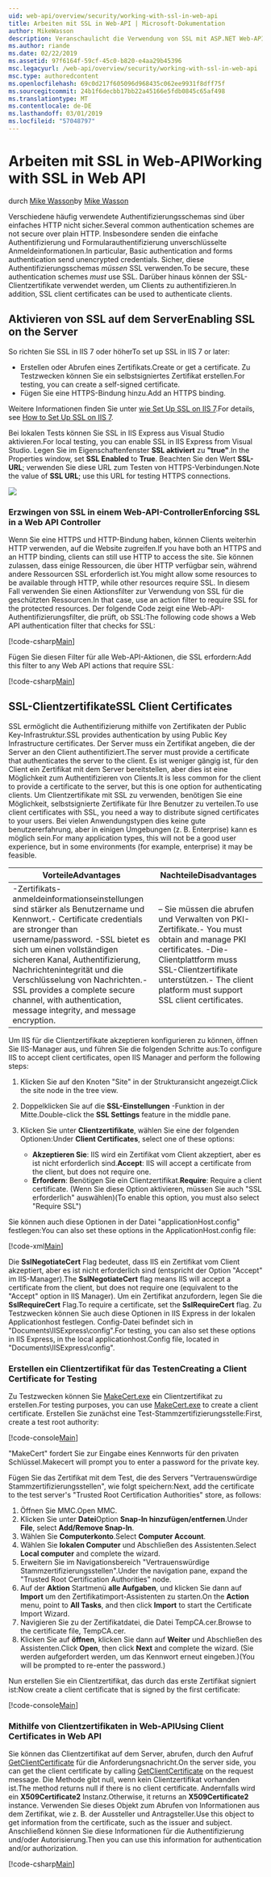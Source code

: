 ```yaml
---
uid: web-api/overview/security/working-with-ssl-in-web-api
title: Arbeiten mit SSL in Web-API | Microsoft-Dokumentation
author: MikeWasson
description: Veranschaulicht die Verwendung von SSL mit ASP.NET Web-API, einschließlich der Verwendung von SSL-Clientzertifikate.
ms.author: riande
ms.date: 02/22/2019
ms.assetid: 97f6164f-59cf-45c0-b820-e4aa29b45396
msc.legacyurl: /web-api/overview/security/working-with-ssl-in-web-api
msc.type: authoredcontent
ms.openlocfilehash: 69c0d217f605096d968435c062ee9931f8dff75f
ms.sourcegitcommit: 24b1f6decbb17bb22a45166e5fdb0845c65af498
ms.translationtype: MT
ms.contentlocale: de-DE
ms.lasthandoff: 03/01/2019
ms.locfileid: "57048797"
---
```

<a name="working-with-ssl-in-web-api"></a><span data-ttu-id="35c54-103">Arbeiten mit SSL in Web-API</span><span class="sxs-lookup"><span data-stu-id="35c54-103">Working with SSL in Web API</span></span>
====================
<span data-ttu-id="35c54-104">durch [Mike Wasson](https://github.com/MikeWasson)</span><span class="sxs-lookup"><span data-stu-id="35c54-104">by [Mike Wasson](https://github.com/MikeWasson)</span></span>

<span data-ttu-id="35c54-105">Verschiedene häufig verwendete Authentifizierungsschemas sind über einfaches HTTP nicht sicher.</span><span class="sxs-lookup"><span data-stu-id="35c54-105">Several common authentication schemes are not secure over plain HTTP.</span></span> <span data-ttu-id="35c54-106">Insbesondere senden die einfache Authentifizierung und Formularauthentifizierung unverschlüsselte Anmeldeinformationen.</span><span class="sxs-lookup"><span data-stu-id="35c54-106">In particular, Basic authentication and forms authentication send unencrypted credentials.</span></span> <span data-ttu-id="35c54-107">Sicher, diese Authentifizierungsschemas *müssen* SSL verwenden.</span><span class="sxs-lookup"><span data-stu-id="35c54-107">To be secure, these authentication schemes *must* use SSL.</span></span> <span data-ttu-id="35c54-108">Darüber hinaus können der SSL-Clientzertifikate verwendet werden, um Clients zu authentifizieren.</span><span class="sxs-lookup"><span data-stu-id="35c54-108">In addition, SSL client certificates can be used to authenticate clients.</span></span>

## <a name="enabling-ssl-on-the-server"></a><span data-ttu-id="35c54-109">Aktivieren von SSL auf dem Server</span><span class="sxs-lookup"><span data-stu-id="35c54-109">Enabling SSL on the Server</span></span>

<span data-ttu-id="35c54-110">So richten Sie SSL in IIS 7 oder höher</span><span class="sxs-lookup"><span data-stu-id="35c54-110">To set up SSL in IIS 7 or later:</span></span>

- <span data-ttu-id="35c54-111">Erstellen oder Abrufen eines Zertifikats.</span><span class="sxs-lookup"><span data-stu-id="35c54-111">Create or get a certificate.</span></span> <span data-ttu-id="35c54-112">Zu Testzwecken können Sie ein selbstsigniertes Zertifikat erstellen.</span><span class="sxs-lookup"><span data-stu-id="35c54-112">For testing, you can create a self-signed certificate.</span></span>
- <span data-ttu-id="35c54-113">Fügen Sie eine HTTPS-Bindung hinzu.</span><span class="sxs-lookup"><span data-stu-id="35c54-113">Add an HTTPS binding.</span></span>

<span data-ttu-id="35c54-114">Weitere Informationen finden Sie unter [wie Set Up SSL on IIS 7](https://www.iis.net/learn/manage/configuring-security/how-to-set-up-ssl-on-iis).</span><span class="sxs-lookup"><span data-stu-id="35c54-114">For details, see [How to Set Up SSL on IIS 7](https://www.iis.net/learn/manage/configuring-security/how-to-set-up-ssl-on-iis).</span></span>

<span data-ttu-id="35c54-115">Bei lokalen Tests können Sie SSL in IIS Express aus Visual Studio aktivieren.</span><span class="sxs-lookup"><span data-stu-id="35c54-115">For local testing, you can enable SSL in IIS Express from Visual Studio.</span></span> <span data-ttu-id="35c54-116">Legen Sie im Eigenschaftenfenster **SSL aktiviert** zu **"true"**.</span><span class="sxs-lookup"><span data-stu-id="35c54-116">In the Properties window, set **SSL Enabled** to **True**.</span></span> <span data-ttu-id="35c54-117">Beachten Sie den Wert **SSL-URL**; verwenden Sie diese URL zum Testen von HTTPS-Verbindungen.</span><span class="sxs-lookup"><span data-stu-id="35c54-117">Note the value of **SSL URL**; use this URL for testing HTTPS connections.</span></span>

![](working-with-ssl-in-web-api/_static/image1.png)

### <a name="enforcing-ssl-in-a-web-api-controller"></a><span data-ttu-id="35c54-118">Erzwingen von SSL in einem Web-API-Controller</span><span class="sxs-lookup"><span data-stu-id="35c54-118">Enforcing SSL in a Web API Controller</span></span>

<span data-ttu-id="35c54-119">Wenn Sie eine HTTPS und HTTP-Bindung haben, können Clients weiterhin HTTP verwenden, auf die Website zugreifen.</span><span class="sxs-lookup"><span data-stu-id="35c54-119">If you have both an HTTPS and an HTTP binding, clients can still use HTTP to access the site.</span></span> <span data-ttu-id="35c54-120">Sie können zulassen, dass einige Ressourcen, die über HTTP verfügbar sein, während andere Ressourcen SSL erforderlich ist.</span><span class="sxs-lookup"><span data-stu-id="35c54-120">You might allow some resources to be available through HTTP, while other resources require SSL.</span></span> <span data-ttu-id="35c54-121">In diesem Fall verwenden Sie einen Aktionsfilter zur Verwendung von SSL für die geschützten Ressourcen.</span><span class="sxs-lookup"><span data-stu-id="35c54-121">In that case, use an action filter to require SSL for the protected resources.</span></span> <span data-ttu-id="35c54-122">Der folgende Code zeigt eine Web-API-Authentifizierungsfilter, die prüft, ob SSL:</span><span class="sxs-lookup"><span data-stu-id="35c54-122">The following code shows a Web API authentication filter that checks for SSL:</span></span>

[!code-csharp[Main](working-with-ssl-in-web-api/samples/sample1.cs)]

<span data-ttu-id="35c54-123">Fügen Sie diesen Filter für alle Web-API-Aktionen, die SSL erfordern:</span><span class="sxs-lookup"><span data-stu-id="35c54-123">Add this filter to any Web API actions that require SSL:</span></span>

[!code-csharp[Main](working-with-ssl-in-web-api/samples/sample2.cs)]

## <a name="ssl-client-certificates"></a><span data-ttu-id="35c54-124">SSL-Clientzertifikate</span><span class="sxs-lookup"><span data-stu-id="35c54-124">SSL Client Certificates</span></span>

<span data-ttu-id="35c54-125">SSL ermöglicht die Authentifizierung mithilfe von Zertifikaten der Public Key-Infrastruktur.</span><span class="sxs-lookup"><span data-stu-id="35c54-125">SSL provides authentication by using Public Key Infrastructure certificates.</span></span> <span data-ttu-id="35c54-126">Der Server muss ein Zertifikat angeben, die der Server an den Client authentifiziert.</span><span class="sxs-lookup"><span data-stu-id="35c54-126">The server must provide a certificate that authenticates the server to the client.</span></span> <span data-ttu-id="35c54-127">Es ist weniger gängig ist, für den Client ein Zertifikat mit dem Server bereitstellen, aber dies ist eine Möglichkeit zum Authentifizieren von Clients.</span><span class="sxs-lookup"><span data-stu-id="35c54-127">It is less common for the client to provide a certificate to the server, but this is one option for authenticating clients.</span></span> <span data-ttu-id="35c54-128">Um Clientzertifikate mit SSL zu verwenden, benötigen Sie eine Möglichkeit, selbstsignierte Zertifikate für Ihre Benutzer zu verteilen.</span><span class="sxs-lookup"><span data-stu-id="35c54-128">To use client certificates with SSL, you need a way to distribute signed certificates to your users.</span></span> <span data-ttu-id="35c54-129">Bei vielen Anwendungstypen dies keine gute benutzererfahrung, aber in einigen Umgebungen (z. B. Enterprise) kann es möglich sein.</span><span class="sxs-lookup"><span data-stu-id="35c54-129">For many application types, this will not be a good user experience, but in some environments (for example, enterprise) it may be feasible.</span></span>

| <span data-ttu-id="35c54-130">Vorteile</span><span class="sxs-lookup"><span data-stu-id="35c54-130">Advantages</span></span> | <span data-ttu-id="35c54-131">Nachteile</span><span class="sxs-lookup"><span data-stu-id="35c54-131">Disadvantages</span></span> |
| --- | --- |
| <span data-ttu-id="35c54-132">-Zertifikats-anmeldeinformationseinstellungen sind stärker als Benutzername und Kennwort.</span><span class="sxs-lookup"><span data-stu-id="35c54-132">- Certificate credentials are stronger than username/password.</span></span> <span data-ttu-id="35c54-133">-SSL bietet es sich um einen vollständigen sicheren Kanal, Authentifizierung, Nachrichtenintegrität und die Verschlüsselung von Nachrichten.</span><span class="sxs-lookup"><span data-stu-id="35c54-133">- SSL provides a complete secure channel, with authentication, message integrity, and message encryption.</span></span> | <span data-ttu-id="35c54-134">– Sie müssen die abrufen und Verwalten von PKI-Zertifikate.</span><span class="sxs-lookup"><span data-stu-id="35c54-134">- You must obtain and manage PKI certificates.</span></span> <span data-ttu-id="35c54-135">-Die-Clientplattform muss SSL-Clientzertifikate unterstützen.</span><span class="sxs-lookup"><span data-stu-id="35c54-135">- The client platform must support SSL client certificates.</span></span> |

<span data-ttu-id="35c54-136">Um IIS für die Clientzertifikate akzeptieren konfigurieren zu können, öffnen Sie IIS-Manager aus, und führen Sie die folgenden Schritte aus:</span><span class="sxs-lookup"><span data-stu-id="35c54-136">To configure IIS to accept client certificates, open IIS Manager and perform the following steps:</span></span>

1. <span data-ttu-id="35c54-137">Klicken Sie auf den Knoten "Site" in der Strukturansicht angezeigt.</span><span class="sxs-lookup"><span data-stu-id="35c54-137">Click the site node in the tree view.</span></span>
2. <span data-ttu-id="35c54-138">Doppelklicken Sie auf die **SSL-Einstellungen** -Funktion in der Mitte.</span><span class="sxs-lookup"><span data-stu-id="35c54-138">Double-click the **SSL Settings** feature in the middle pane.</span></span>
3. <span data-ttu-id="35c54-139">Klicken Sie unter **Clientzertifikate**, wählen Sie eine der folgenden Optionen:</span><span class="sxs-lookup"><span data-stu-id="35c54-139">Under **Client Certificates**, select one of these options:</span></span> 

    - <span data-ttu-id="35c54-140">**Akzeptieren Sie**: IIS wird ein Zertifikat vom Client akzeptiert, aber es ist nicht erforderlich sind.</span><span class="sxs-lookup"><span data-stu-id="35c54-140">**Accept**: IIS will accept a certificate from the client, but does not require one.</span></span>
    - <span data-ttu-id="35c54-141">**Erfordern**: Benötigen Sie ein Clientzertifikat.</span><span class="sxs-lookup"><span data-stu-id="35c54-141">**Require**: Require a client certificate.</span></span> <span data-ttu-id="35c54-142">(Wenn Sie diese Option aktivieren, müssen Sie auch "SSL erforderlich" auswählen)</span><span class="sxs-lookup"><span data-stu-id="35c54-142">(To enable this option, you must also select "Require SSL")</span></span>

<span data-ttu-id="35c54-143">Sie können auch diese Optionen in der Datei "applicationHost.config" festlegen:</span><span class="sxs-lookup"><span data-stu-id="35c54-143">You can also set these options in the ApplicationHost.config file:</span></span>

[!code-xml[Main](working-with-ssl-in-web-api/samples/sample3.xml)]

<span data-ttu-id="35c54-144">Die **SslNegotiateCert** Flag bedeutet, dass IIS ein Zertifikat vom Client akzeptiert, aber es ist nicht erforderlich sind (entspricht der Option "Accept" im IIS-Manager).</span><span class="sxs-lookup"><span data-stu-id="35c54-144">The **SslNegotiateCert** flag means IIS will accept a certificate from the client, but does not require one (equivalent to the "Accept" option in IIS Manager).</span></span> <span data-ttu-id="35c54-145">Um ein Zertifikat anzufordern, legen Sie die **SslRequireCert** Flag.</span><span class="sxs-lookup"><span data-stu-id="35c54-145">To require a certificate, set the **SslRequireCert** flag.</span></span> <span data-ttu-id="35c54-146">Zu Testzwecken können Sie auch diese Optionen in IIS Express in der lokalen Applicationhost festlegen. Config-Datei befindet sich in "Documents\IISExpress\config".</span><span class="sxs-lookup"><span data-stu-id="35c54-146">For testing, you can also set these options in IIS Express, in the local applicationhost.Config file, located in "Documents\IISExpress\config".</span></span>

### <a name="creating-a-client-certificate-for-testing"></a><span data-ttu-id="35c54-147">Erstellen ein Clientzertifikat für das Testen</span><span class="sxs-lookup"><span data-stu-id="35c54-147">Creating a Client Certificate for Testing</span></span>

<span data-ttu-id="35c54-148">Zu Testzwecken können Sie [MakeCert.exe](/windows/desktop/SecCrypto/makecert) ein Clientzertifikat zu erstellen.</span><span class="sxs-lookup"><span data-stu-id="35c54-148">For testing purposes, you can use [MakeCert.exe](/windows/desktop/SecCrypto/makecert) to create a client certificate.</span></span> <span data-ttu-id="35c54-149">Erstellen Sie zunächst eine Test-Stammzertifizierungsstelle:</span><span class="sxs-lookup"><span data-stu-id="35c54-149">First, create a test root authority:</span></span>

[!code-console[Main](working-with-ssl-in-web-api/samples/sample4.cmd)]

<span data-ttu-id="35c54-150">"MakeCert" fordert Sie zur Eingabe eines Kennworts für den privaten Schlüssel.</span><span class="sxs-lookup"><span data-stu-id="35c54-150">Makecert will prompt you to enter a password for the private key.</span></span>

<span data-ttu-id="35c54-151">Fügen Sie das Zertifikat mit dem Test, die des Servers "Vertrauenswürdige Stammzertifizierungsstellen", wie folgt speichern:</span><span class="sxs-lookup"><span data-stu-id="35c54-151">Next, add the certificate to the test server's "Trusted Root Certification Authorities" store, as follows:</span></span>

1. <span data-ttu-id="35c54-152">Öffnen Sie MMC.</span><span class="sxs-lookup"><span data-stu-id="35c54-152">Open MMC.</span></span>
2. <span data-ttu-id="35c54-153">Klicken Sie unter **Datei**Option **Snap-In hinzufügen/entfernen**.</span><span class="sxs-lookup"><span data-stu-id="35c54-153">Under **File**, select **Add/Remove Snap-In**.</span></span>
3. <span data-ttu-id="35c54-154">Wählen Sie **Computerkonto**.</span><span class="sxs-lookup"><span data-stu-id="35c54-154">Select **Computer Account**.</span></span>
4. <span data-ttu-id="35c54-155">Wählen Sie **lokalen Computer** und Abschließen des Assistenten.</span><span class="sxs-lookup"><span data-stu-id="35c54-155">Select **Local computer** and complete the wizard.</span></span>
5. <span data-ttu-id="35c54-156">Erweitern Sie im Navigationsbereich "Vertrauenswürdige Stammzertifizierungsstellen".</span><span class="sxs-lookup"><span data-stu-id="35c54-156">Under the navigation pane, expand the "Trusted Root Certification Authorities" node.</span></span>
6. <span data-ttu-id="35c54-157">Auf der **Aktion** Startmenü **alle Aufgaben**, und klicken Sie dann auf **Import** um den Zertifikatimport-Assistenten zu starten.</span><span class="sxs-lookup"><span data-stu-id="35c54-157">On the **Action** menu, point to **All Tasks**, and then click **Import** to start the Certificate Import Wizard.</span></span>
7. <span data-ttu-id="35c54-158">Navigieren Sie zu der Zertifikatdatei, die Datei TempCA.cer.</span><span class="sxs-lookup"><span data-stu-id="35c54-158">Browse to the certificate file, TempCA.cer.</span></span>
8. <span data-ttu-id="35c54-159">Klicken Sie auf **öffnen**, klicken Sie dann auf **Weiter** und Abschließen des Assistenten.</span><span class="sxs-lookup"><span data-stu-id="35c54-159">Click **Open**, then click **Next** and complete the wizard.</span></span> <span data-ttu-id="35c54-160">(Sie werden aufgefordert werden, um das Kennwort erneut eingeben.)</span><span class="sxs-lookup"><span data-stu-id="35c54-160">(You will be prompted to re-enter the password.)</span></span>

<span data-ttu-id="35c54-161">Nun erstellen Sie ein Clientzertifikat, das durch das erste Zertifikat signiert ist:</span><span class="sxs-lookup"><span data-stu-id="35c54-161">Now create a client certificate that is signed by the first certificate:</span></span>

[!code-console[Main](working-with-ssl-in-web-api/samples/sample5.cmd)]

### <a name="using-client-certificates-in-web-api"></a><span data-ttu-id="35c54-162">Mithilfe von Clientzertifikaten in Web-API</span><span class="sxs-lookup"><span data-stu-id="35c54-162">Using Client Certificates in Web API</span></span>

<span data-ttu-id="35c54-163">Sie können das Clientzertifikat auf dem Server, abrufen, durch den Aufruf [GetClientCertificate](https://msdn.microsoft.com/library/system.net.http.httprequestmessageextensions.getclientcertificate.aspx) für die Anforderungsnachricht.</span><span class="sxs-lookup"><span data-stu-id="35c54-163">On the server side, you can get the client certificate by calling [GetClientCertificate](https://msdn.microsoft.com/library/system.net.http.httprequestmessageextensions.getclientcertificate.aspx) on the request message.</span></span> <span data-ttu-id="35c54-164">Die Methode gibt null, wenn kein Clientzertifikat vorhanden ist.</span><span class="sxs-lookup"><span data-stu-id="35c54-164">The method returns null if there is no client certificate.</span></span> <span data-ttu-id="35c54-165">Andernfalls wird ein **X509Certificate2** Instanz.</span><span class="sxs-lookup"><span data-stu-id="35c54-165">Otherwise, it returns an **X509Certificate2** instance.</span></span> <span data-ttu-id="35c54-166">Verwenden Sie dieses Objekt zum Abrufen von Informationen aus dem Zertifikat, wie z. B. der Aussteller und Antragsteller.</span><span class="sxs-lookup"><span data-stu-id="35c54-166">Use this object to get information from the certificate, such as the issuer and subject.</span></span> <span data-ttu-id="35c54-167">Anschließend können Sie diese Informationen für die Authentifizierung und/oder Autorisierung.</span><span class="sxs-lookup"><span data-stu-id="35c54-167">Then you can use this information for authentication and/or authorization.</span></span>

[!code-csharp[Main](working-with-ssl-in-web-api/samples/sample6.cs)]

